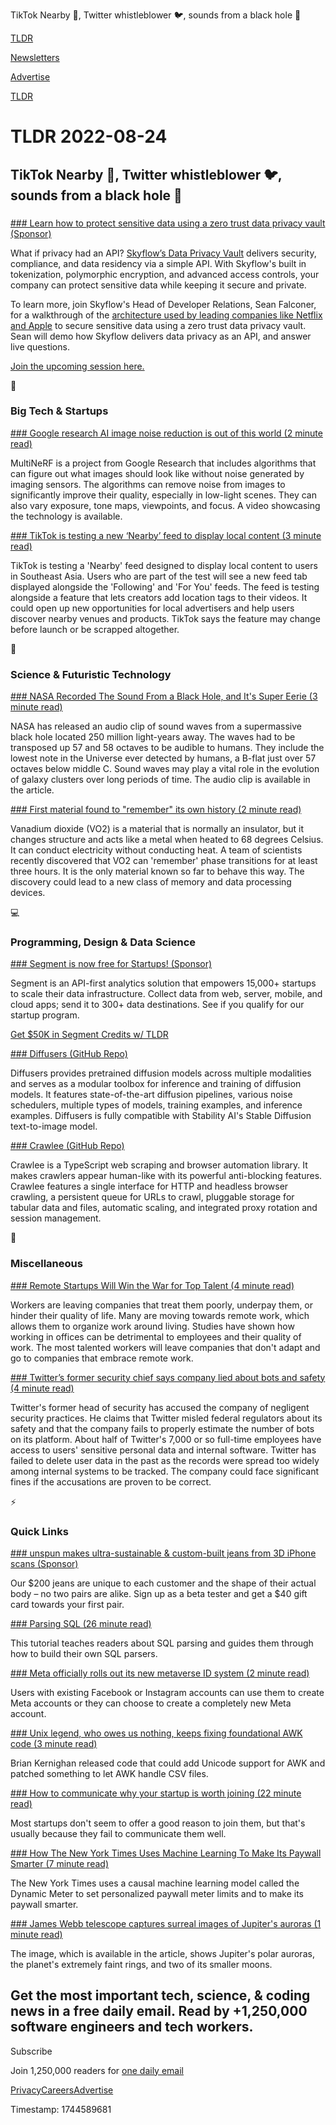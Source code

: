 TikTok Nearby 📱, Twitter whistleblower 🐦, sounds from a black hole 🌌

[TLDR](/)

[Newsletters](/newsletters)

[Advertise](https://advertise.tldr.tech/)

[TLDR](/)

# TLDR 2022-08-24

## TikTok Nearby 📱, Twitter whistleblower 🐦, sounds from a black hole 🌌

### 

[### Learn how to protect sensitive data using a zero trust data privacy vault (Sponsor)](https://info.skyflow.com/move-fast-and-dont-break-privacy-an-intro-to-skyflow-tldr?utm_source=tldr&amp;utm_medium=newsletter&amp;utm_campaign=tldr+2022)

What if privacy had an API? [Skyflow’s Data Privacy Vault](https://info.skyflow.com/move-fast-and-dont-break-privacy-an-intro-to-skyflow-tldr?utm_source=TLDR&utm_medium=newsletter&utm_campaign=TLDR+2022) delivers security, compliance, and data residency via a simple API. With Skyflow's built in tokenization, polymorphic encryption, and advanced access controls, your company can protect sensitive data while keeping it secure and private.

To learn more, join Skyflow's Head of Developer Relations, Sean Falconer, for a walkthrough of the [architecture used by leading companies like Netflix and Apple](https://info.skyflow.com/move-fast-and-dont-break-privacy-an-intro-to-skyflow-tldr?utm_source=TLDR&utm_medium=newsletter&utm_campaign=TLDR+2022) to secure sensitive data using a zero trust data privacy vault. Sean will demo how Skyflow delivers data privacy as an API, and answer live questions.

[Join the upcoming session here.](/53bc08c4707f4d1792b317c163bb3af1)

📱

### Big Tech & Startups

[### Google research AI image noise reduction is out of this world (2 minute read)](https://techcrunch.com/2022/08/23/nerf-in-the-dark/?utm_source=tldrnewsletter)

MultiNeRF is a project from Google Research that includes algorithms that can figure out what images should look like without noise generated by imaging sensors. The algorithms can remove noise from images to significantly improve their quality, especially in low-light scenes. They can also vary exposure, tone maps, viewpoints, and focus. A video showcasing the technology is available.

[### TikTok is testing a new ‘Nearby’ feed to display local content (3 minute read)](https://techcrunch.com/2022/08/23/tiktok-testing-nearby-feed/?utm_source=tldrnewsletter)

TikTok is testing a 'Nearby' feed designed to display local content to users in Southeast Asia. Users who are part of the test will see a new feed tab displayed alongside the 'Following' and 'For You' feeds. The feed is testing alongside a feature that lets creators add location tags to their videos. It could open up new opportunities for local advertisers and help users discover nearby venues and products. TikTok says the feature may change before launch or be scrapped altogether.

🚀

### Science & Futuristic Technology

[### NASA Recorded The Sound From a Black Hole, and It's Super Eerie (3 minute read)](https://www.sciencealert.com/nasa-recorded-the-sound-from-a-black-hole-and-its-super-eerie?utm_source=tldrnewsletter)

NASA has released an audio clip of sound waves from a supermassive black hole located 250 million light-years away. The waves had to be transposed up 57 and 58 octaves to be audible to humans. They include the lowest note in the Universe ever detected by humans, a B-flat just over 57 octaves below middle C. Sound waves may play a vital role in the evolution of galaxy clusters over long periods of time. The audio clip is available in the article.

[### First material found to "remember" its own history (2 minute read)](https://newatlas.com/materials/vanadium-dioxide-memory-material/?utm_source=tldrnewsletter)

Vanadium dioxide (VO2) is a material that is normally an insulator, but it changes structure and acts like a metal when heated to 68 degrees Celsius. It can conduct electricity without conducting heat. A team of scientists recently discovered that VO2 can 'remember' phase transitions for at least three hours. It is the only material known so far to behave this way. The discovery could lead to a new class of memory and data processing devices.

💻

### Programming, Design & Data Science

[### Segment is now free for Startups! (Sponsor)](https://vpdae.com/redirect/n7qylnyjv4hnvkp7x8p2lpp5u1v)

Segment is an API-first analytics solution that empowers 15,000+ startups to scale their data infrastructure. Collect data from web, server, mobile, and cloud apps; send it to 300+ data destinations. See if you qualify for our startup program.

[Get $50K in Segment Credits w/ TLDR](https://vpdae.com/redirect/n7qylnyjv4hnvkp7x8p2lpp5u1v)

[### Diffusers (GitHub Repo)](https://github.com/huggingface/diffusers?utm_source=tldrnewsletter)

Diffusers provides pretrained diffusion models across multiple modalities and serves as a modular toolbox for inference and training of diffusion models. It features state-of-the-art diffusion pipelines, various noise schedulers, multiple types of models, training examples, and inference examples. Diffusers is fully compatible with Stability AI's Stable Diffusion text-to-image model.

[### Crawlee (GitHub Repo)](https://github.com/apify/crawlee?utm_source=tldrnewsletter)

Crawlee is a TypeScript web scraping and browser automation library. It makes crawlers appear human-like with its powerful anti-blocking features. Crawlee features a single interface for HTTP and headless browser crawling, a persistent queue for URLs to crawl, pluggable storage for tabular data and files, automatic scaling, and integrated proxy rotation and session management.

🎁

### Miscellaneous

[### Remote Startups Will Win the War for Top Talent (4 minute read)](https://future.com/remote-startups-hire-top-talent/?utm_source=tldrnewsletter)

Workers are leaving companies that treat them poorly, underpay them, or hinder their quality of life. Many are moving towards remote work, which allows them to organize work around living. Studies have shown how working in offices can be detrimental to employees and their quality of work. The most talented workers will leave companies that don't adapt and go to companies that embrace remote work.

[### Twitter’s former security chief says company lied about bots and safety (4 minute read)](https://www.theverge.com/2022/8/23/23317857/twitter-whistleblower-zatko-security-spam-safety?utm_source=tldrnewsletter)

Twitter's former head of security has accused the company of negligent security practices. He claims that Twitter misled federal regulators about its safety and that the company fails to properly estimate the number of bots on its platform. About half of Twitter's 7,000 or so full-time employees have access to users' sensitive personal data and internal software. Twitter has failed to delete user data in the past as the records were spread too widely among internal systems to be tracked. The company could face significant fines if the accusations are proven to be correct.

⚡

### Quick Links

[### unspun makes ultra-sustainable & custom-built jeans from 3D iPhone scans (Sponsor)](https://beta.unspun.io/op/?utm_source=tldr&amp;utm_medium=startup_sponsorship&amp;utm_campaign=op&amp;utm_content=augtldr)

Our $200 jeans are unique to each customer and the shape of their actual body – no two pairs are alike. Sign up as a beta tester and get a $40 gift card towards your first pair.

[### Parsing SQL (26 minute read)](https://tomassetti.me/parsing-sql/?utm_source=tldrnewsletter)

This tutorial teaches readers about SQL parsing and guides them through how to build their own SQL parsers.

[### Meta officially rolls out its new metaverse ID system (2 minute read)](https://techcrunch.com/2022/08/23/meta-officially-rolls-out-its-new-metaverse-id-system/?utm_source=tldrnewsletter)

Users with existing Facebook or Instagram accounts can use them to create Meta accounts or they can choose to create a completely new Meta account.

[### Unix legend, who owes us nothing, keeps fixing foundational AWK code (3 minute read)](https://arstechnica.com/gadgets/2022/08/unix-legend-who-owes-us-nothing-keeps-fixing-foundational-awk-code/?comments=1?utm_source=tldrnewsletter)

Brian Kernighan released code that could add Unicode support for AWK and patched something to let AWK handle CSV files.

[### How to communicate why your startup is worth joining (22 minute read)](https://wasp-lang.dev/blog/2022/08/15/how-to-communicate-why-your-startup-is-worth-joining?utm_source=tldrnewsletter)

Most startups don't seem to offer a good reason to join them, but that's usually because they fail to communicate them well.

[### How The New York Times Uses Machine Learning To Make Its Paywall Smarter (7 minute read)](https://open.nytimes.com/how-the-new-york-times-uses-machine-learning-to-make-its-paywall-smarter-e5771d5f46f8?utm_source=tldrnewsletter)

The New York Times uses a causal machine learning model called the Dynamic Meter to set personalized paywall meter limits and to make its paywall smarter.

[### James Webb telescope captures surreal images of Jupiter's auroras (1 minute read)](https://www.engadget.com/james-webb-space-telescope-jupiter-aurora-photos-143727205.html?utm_source=tldrnewsletter)

The image, which is available in the article, shows Jupiter's polar auroras, the planet's extremely faint rings, and two of its smaller moons.

## Get the most important tech, science, & coding news in a free daily email. Read by +1,250,000 software engineers and tech workers.

Subscribe

Join 1,250,000 readers for [one daily email](/api/latest/tech)

[Privacy](/privacy)[Careers](https://jobs.ashbyhq.com/tldr.tech)[Advertise](/tech/advertise)

Timestamp: 1744589681